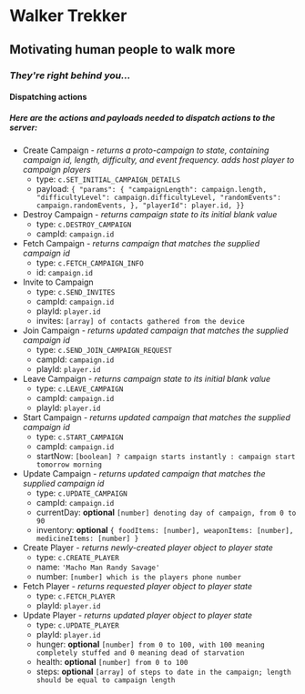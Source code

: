 # Walker Trekker
## Motivating human people to walk more

### _They're right behind you..._

#### Dispatching actions
##### Here are the actions and payloads needed to dispatch actions to the server:

- Create Campaign - _returns a proto-campaign to state, containing campaign id, length, difficulty, and event frequency. adds host player to campaign players_
  - type: `c.SET_INITIAL_CAMPAIGN_DETAILS`
  - payload: ```{
    "params": {
      "campaignLength": campaign.length,
      "difficultyLevel": campaign.difficultyLevel,
      "randomEvents": campaign.randomEvents,
    },
    "playerId": player.id,
    }}```
- Destroy Campaign - _returns campaign state to its initial blank value_
  - type: `c.DESTROY_CAMPAIGN`
  - campId: `campaign.id`
- Fetch Campaign - _returns campaign that matches the supplied campaign id_
  - type: `c.FETCH_CAMPAIGN_INFO`
  - id: `campaign.id`
- Invite to Campaign
  - type: `c.SEND_INVITES`
  - campId: `campaign.id`
  - playId: `player.id`
  - invites: `[array] of contacts gathered from the device`
- Join Campaign - _returns updated campaign that matches the supplied campaign id_
  - type: `c.SEND_JOIN_CAMPAIGN_REQUEST`
  - campId: `campaign.id`
  - playId: `player.id`
- Leave Campaign - _returns campaign state to its initial blank value_
  - type: `c.LEAVE_CAMPAIGN`
  - campId: `campaign.id`
  - playId: `player.id`
- Start Campaign - _returns updated campaign that matches the supplied campaign id_
  - type: `c.START_CAMPAIGN`
  - campId: `campaign.id`
  - startNow: `[boolean] ? campaign starts instantly : campaign start tomorrow morning`
- Update Campaign - _returns updated campaign that matches the supplied campaign id_
  - type: `c.UPDATE_CAMPAIGN`
  - campId: `campaign.id`
  - currentDay: **optional** `[number] denoting day of campaign, from 0 to 90`
  - inventory: **optional** ```{
      foodItems: [number],
      weaponItems: [number],
      medicineItems: [number]
    }```
- Create Player - _returns newly-created player object to player state_
  - type: `c.CREATE_PLAYER`
  - name: `'Macho Man Randy Savage'`
  - number: `[number] which is the players phone number`
- Fetch Player - _returns requested player object to player state_
  - type: `c.FETCH_PLAYER`
  - playId: `player.id`
- Update Player - _returns updated player object to player state_
  - type: `c.UPDATE_PLAYER`
  - playId: `player.id`
  - hunger: **optional** `[number] from 0 to 100, with 100 meaning completely stuffed and 0 meaning dead of starvation`
  - health: **optional** `[number] from 0 to 100`
  - steps: **optional** `[array] of steps to date in the campaign; length should be equal to campaign length`

